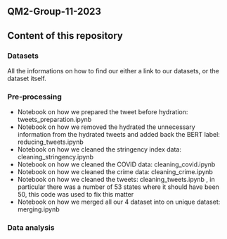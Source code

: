 ## QM2-Group-11-2023
## Content of this repository

### Datasets
All the informations on how to find our either a link to our datasets, or the dataset itself.


### Pre-processing
* Notebook on how we prepared the tweet before hydration: tweets_preparation.ipynb
* Notebook on how we removed the hydrated the unnecessary information from the hydrated tweets and added back the BERT label: reducing_tweets.ipynb
* Notebook on how we cleaned the stringency index data: cleaning_stringency.ipynb
* Notebook on how we cleaned the COVID data: cleaning_covid.ipynb
* Notebook on how we cleaned the crime data: cleaning_crime.ipynb
* Notebook on how we cleaned the tweets: cleaning_tweets.ipynb , in particular there was a number of 53 states where it should have been 50, this code was used to fix this matter
* Notebook on how we merged all our 4 dataset into on unique dataset: merging.ipynb


### Data analysis


